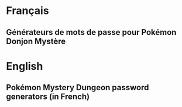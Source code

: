 # Français
## Générateurs de mots de passe pour Pokémon Donjon Mystère

# English
## Pokémon Mystery Dungeon password generators (in French)
